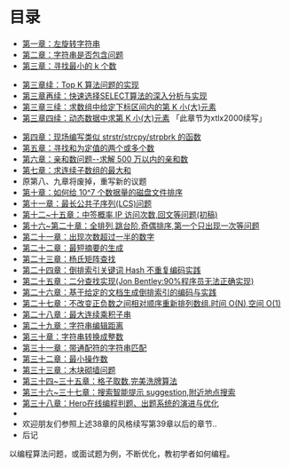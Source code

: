 目录
==============================

* [第一章：左旋转字符串](01.0.md)
* [第二章：字符串是否包含问题](02.0.md)
* [第三章：寻找最小的 k 个数](03.0.md)
 - [第三章续：Top K 算法问题的实现](03.01.md)
 - [第三章再续：快速选择SELECT算法的深入分析与实现](13~14.0.md)
 - [第三章三续：求数组中给定下标区间内的第 K 小(大)元素](03.03.md)
 - [第三章四续：动态数据中求第 K 小(大)元素](03.04.md) 「此章节为xtlx2000续写」
* [第四章：现场编写类似 strstr/strcpy/strpbrk 的函数](04.0.md)
* [第五章：寻找和为定值的两个或多个数](05.0.md)
* [第六章：亲和数问题--求解 500 万以内的亲和数](06.0.md)
* [第七章：求连续子数组的最大和](07.0.md)
*  原第八、九章将废掉，重写新的议题
* [第十章：如何给 10^7 个数据量的磁盘文件排序](10.0.md)
* [第十一章：最长公共子序列(LCS)问题](11.0.md)
* [第十二~十五章：中签概率,IP 访问次数,回文等问题(初稿)](12~15.0.md)
* [第十六~第二十章：全排列,跳台阶,奇偶排序,第一个只出现一次等问题](16.0~20.0.md)
* [第二十一章：出现次数超过一半的数字](21.0.md)
* [第二十二章：最短摘要的生成](22.0.md)
* [第二十三章：杨氏矩阵查找](23.0.md)
* [第二十四章：倒排索引关键词 Hash 不重复编码实践](24.0.md)
* [第二十五章：二分查找实现(Jon Bentley:90%程序员无法正确实现)](25.0.md)
* [第二十六章：基于给定的文档生成倒排索引的编码与实践](26.0.md)
* [第二十七章：不改变正负数之间相对顺序重新排列数组.时间 O(N),空间 O(1)](27.0.md)
* [第二十八章：最大连续乘积子串](28.0.md)
* [第二十九章：字符串编辑距离](29.0.md)
* [第三十章：字符串转换成整数](30.0.md)
* [第三十一章：带通配符的字符串匹配](31.0.md)
* [第三十二章：最小操作数](32.0.md)
* [第三十三章：木块砌墙问题](33.0.md)
* [第三十四~三十五章：格子取数,完美洗牌算法](34-35.0.md)
* [第三十六~三十七章：搜索智能提示 suggestion,附近地点搜索](36.0~37.0.md)
* [第三十八章：Hero在线编程判题、出题系统的演进与优化](38.0.md)
*
* 欢迎朋友们参照上述38章的风格续写第39章以后的章节..
* 后记

以编程算法问题，或面试题为例，不断优化，教初学者如何编程。
